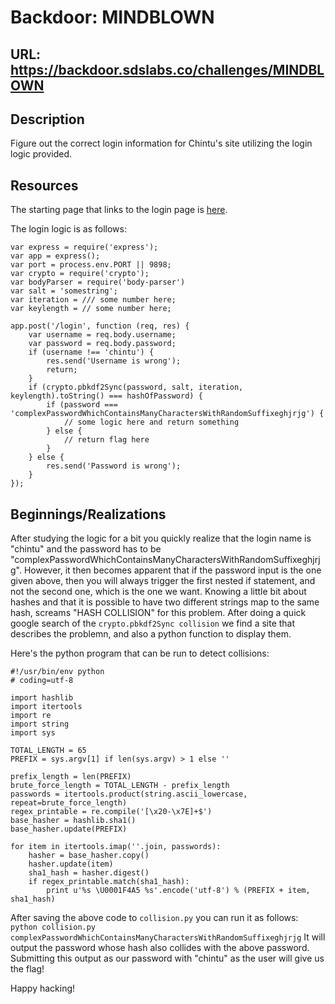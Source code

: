 # Backdoor: MINDBLOWN

## URL: https://backdoor.sdslabs.co/challenges/MINDBLOWN

## Description
Figure out the correct login information for Chintu's site utilizing the login
logic provided.

## Resources
The starting page that links to the login page is [here](http://hack.bckdr.in:9003/).

The login logic is as follows:
```
var express = require('express');
var app = express();
var port = process.env.PORT || 9898;
var crypto = require('crypto');
var bodyParser = require('body-parser')
var salt = 'somestring';
var iteration = /// some number here;
var keylength = // some number here;

app.post('/login', function (req, res) {
    var username = req.body.username;
    var password = req.body.password;
    if (username !== 'chintu') {
        res.send('Username is wrong');
        return;
    }
    if (crypto.pbkdf2Sync(password, salt, iteration, keylength).toString() === hashOfPassword) {
        if (password === 'complexPasswordWhichContainsManyCharactersWithRandomSuffixeghjrjg') {
            // some logic here and return something
        } else {
            // return flag here
        }
    } else {
        res.send('Password is wrong');
    }
});
```


## Beginnings/Realizations

After studying the logic for a bit you quickly realize that the login name is
"chintu" and the password has to be "complexPasswordWhichContainsManyCharactersWithRandomSuffixeghjrjg".
However, it then becomes apparent that if the password input is the one given
above, then you will always trigger the first nested if statement, and not the
second one, which is the one we want. Knowing a little bit about hashes and
that it is possible to have two different strings map to the same hash, screams
"HASH COLLISION" for this problem. After doing a quick google search of the
`crypto.pbkdf2Sync collision` we find a site that describes the problemn, and
also a python function to display them.

Here's the python program that can be run to detect collisions:
```
#!/usr/bin/env python
# coding=utf-8

import hashlib
import itertools
import re
import string
import sys

TOTAL_LENGTH = 65
PREFIX = sys.argv[1] if len(sys.argv) > 1 else ''

prefix_length = len(PREFIX)
brute_force_length = TOTAL_LENGTH - prefix_length
passwords = itertools.product(string.ascii_lowercase, repeat=brute_force_length)
regex_printable = re.compile('[\x20-\x7E]+$')
base_hasher = hashlib.sha1()
base_hasher.update(PREFIX)

for item in itertools.imap(''.join, passwords):
    hasher = base_hasher.copy()
    hasher.update(item)
    sha1_hash = hasher.digest()
    if regex_printable.match(sha1_hash):
        print u'%s \U0001F4A5 %s'.encode('utf-8') % (PREFIX + item, sha1_hash)
```

After saving the above code to `collision.py` you can run it as follows:
`python collision.py complexPasswordWhichContainsManyCharactersWithRandomSuffixeghjrjg`
It will output the password whose hash also collides with the above password.
Submitting this output as our password with "chintu" as the user will give us
the flag!

Happy hacking!
